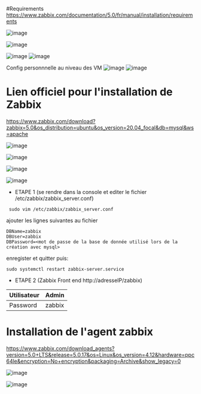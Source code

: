 #Requirements
https://www.zabbix.com/documentation/5.0/fr/manual/installation/requirements

![image](https://user-images.githubusercontent.com/60136087/146181058-cad902b2-d47c-44f7-9f06-6b03102d733b.png)

![image](https://user-images.githubusercontent.com/60136087/146181292-16a5498b-30b1-4616-8fa6-fe4f2f1cf341.png)

![image](https://user-images.githubusercontent.com/60136087/146181366-5d5b534f-8027-4977-80b4-949f93184f01.png)
![image](https://user-images.githubusercontent.com/60136087/146182979-ea1c4f04-49d2-44b2-9b23-d796546e833c.png)


Config personnnelle au niveau des VM
![image](https://user-images.githubusercontent.com/60136087/146181516-f928c649-5e36-4915-be7b-9b6415747209.png)
![image](https://user-images.githubusercontent.com/60136087/146181629-37788520-f485-49d8-b835-dee3fc97e78f.png)


# Lien officiel pour l'installation de Zabbix
https://www.zabbix.com/download?zabbix=5.0&os_distribution=ubuntu&os_version=20.04_focal&db=mysql&ws=apache

![image](https://user-images.githubusercontent.com/60136087/146175548-2b44da8f-e071-4851-9b26-32590b60dbe3.png)

![image](https://user-images.githubusercontent.com/60136087/146175630-016a91fb-f472-4b2f-bd87-c55e29d5e2c2.png)

![image](https://user-images.githubusercontent.com/60136087/146175697-21b20d7e-2c82-43d2-95bb-07feb54a7112.png)

![image](https://user-images.githubusercontent.com/60136087/146175778-8b0af32a-887f-42b6-b851-c949adead080.png)

* ETAPE 1 (se rendre dans la console et editer le fichier /etc/zabbix/zabbix_server.conf)
 ```
  sudo vim /etc/zabbix/zabbix_server.conf
 ```
 ajouter les lignes suivantes au fichier
 ```
 DBName=zabbix
 DBUser=zabbix
 DBPassword=<mot de passe de la base de donnée utilisé lors de la création avec mysql>
 ```
 enregister et quitter puis: 
 ```
 sudo systemctl restart zabbix-server.service
 ```
* ETAPE 2 (Zabbix Front end http://adresseIP/zabbix)

| Utilisateur | Admin  |
| ----------- | -----  |
|  Password   | zabbix | 

# Installation de l'agent zabbix
https://www.zabbix.com/download_agents?version=5.0+LTS&release=5.0.17&os=Linux&os_version=4.12&hardware=ppc64le&encryption=No+encryption&packaging=Archive&show_legacy=0

![image](https://user-images.githubusercontent.com/60136087/146176761-1654a251-0e92-430d-9335-2fa91d64957c.png)

![image](https://user-images.githubusercontent.com/60136087/146176857-cdf44185-c339-4db0-bbf8-252e0404efdb.png)

